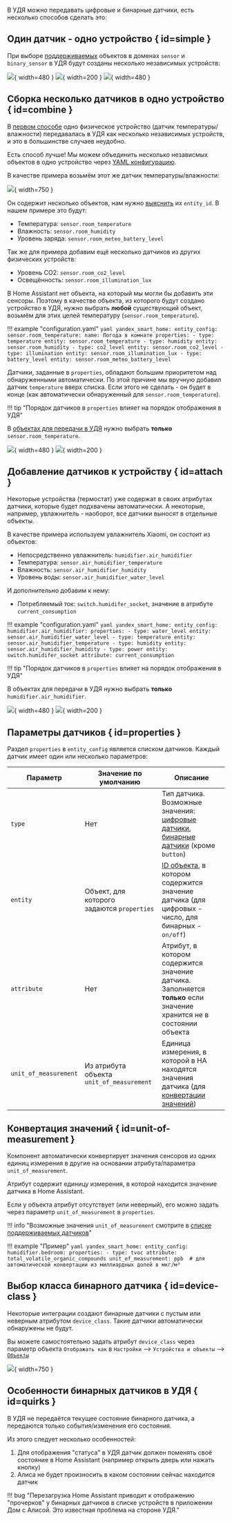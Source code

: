 В УДЯ можно передавать цифровые и бинарные датчики, есть несколько способов сделать это:

## Один датчик - одно устройство { id=simple }
При выборе [поддерживаемых](../supported-devices.md#sensors) объектов в доменах `sensor` и `binary_sensor` в УДЯ будут созданы несколько независимых устройств:

![](../assets/images/devices/sensor/simple-1.png){ width=480 }
![](../assets/images/devices/sensor/simple-3.png){ width=200 }
![](../assets/images/devices/sensor/simple-2.png){ width=480 }

## Сборка несколько датчиков в одно устройство { id=combine }
В [первом способе](#simple) одно физическое устройство (датчик температуры/влажности) передавалась в УДЯ как несколько независимых устройств, и это в большинстве случаев неудобно. 

Есть способ лучше! Мы можем объединить несколько независмых объектов в одно устройство через [YAML конфигурацию](../config/getting-started.md#yaml). 

В качестве примера возьмём этот же датчик температуры/влажности:

![](../assets/images/devices/sensor/simple-1.png){ width=750 }

Он содержит несколько объектов, нам нужно [выяснить](../faq.md#get-entity-id) их `entity_id`. В нашем примере это будут:

* Температура: `sensor.room_temperature`
* Влажность: `sensor.room_humidity`
* Уровень заряда: `sensor.room_meteo_battery_level`

Так же для примера добавим ещё несколько датчиков из других физических устройств:

* Уровень CO2: `sensor.room_co2_level`
* Освещённость: `sensor.room_illumination_lux` 

В Home Assistant нет объекта, на который мы могли бы добавить эти сенсоры. 
Поэтому в качестве объекта, из которого будут создано устройство в УДЯ, нужно выбрать **любой** существующий объект, возьмём для этих целей температуру (`sensor.room_temperature`).

!!! example "configuration.yaml"
    ```yaml
    yandex_smart_home:
      entity_config:
        sensor.room_temperature:
          name: Погода в комнате
          properties:
            - type: temperature
              entity: sensor.room_temperature
            - type: humidity
              entity: sensor.room_humidity
            - type: co2_level
              entity: sensor.room_co2_level
            - type: illumination
              entity: sensor.room_illumination_lux
            - type: battery_level
              entity: sensor.room_meteo_battery_level
    ```

Датчики, заданные в `properties`, обладают большим приоритетом над обнаруженными автоматически. 
По этой причине мы вручную добавил датчик `temperature` вверх списка. Если этого не сделать - он будет в конце (как автоматически обнаруженный для `sensor.room_temperature`).

!!! tip "Порядок датчиков в `properties` влияет на порядок отображения в УДЯ"

В [объектах для передачи в УДЯ](../config/filter.md) нужно выбрать **только** `sensor.room_temperature`.

![](../assets/images/devices/sensor/combine-1.png){ width=480 }
![](../assets/images/devices/sensor/combine-2.png){ width=200 }

## Добавление датчиков к устройству { id=attach }

Некоторые устройства (термостат) уже содержат в своих атрибутах датчики, которые будет подхвачены автоматически. 
А некоторые, например, увлажнитель - наоборот, все датчики выносят в отдельные объекты.

В качестве примера используем увлажнитель Xiaomi, он состоит из объектов:

* Непосредственно увлажнитель: `humidifier.air_humidifier`
* Температура: `sensor.air_humidifier_temperature`
* Влажность: `sensor.air_humidifier_humidity`
* Уровень воды: `sensor.air_humidifier_water_level`

И дополнительно добавим к нему:

* Потребляемый ток: `switch.humidifer_socket`, значение в атрибуте `current_consumption`

!!! example "configuration.yaml"
    ```yaml
    yandex_smart_home:
      entity_config:
        humidifier.air_humidifier:
          properties:
            - type: water_level
              entity: sensor.air_humidifier_water_level
            - type: temperature
              entity: sensor.air_humidifier_temperature
            - type: humidity
              entity: sensor.air_humidifier_humidity
            - type: power
              entity: switch.humidifer_socket
              attribute: current_consumption
    ```

!!! tip "Порядок датчиков в `properties` влияет на порядок отображения в УДЯ"

В объектах для передачи в УДЯ нужно выбрать **только** `humidifier.air_humidifier`.

![](../assets/images/devices/sensor/attach-1.png){ width=480 }
![](../assets/images/devices/sensor/attach-2.png){ width=200 }

## Параметры датчиков { id=properties }

Раздел `properties` в `entity_config` является списком датчиков. Каждый датчик имеет один или несколько параметров:

| Параметр              | Значение по умолчанию                           | Описание                                                                                                                                                                                                                                       |
|-----------------------|-------------------------------------------------|------------------------------------------------------------------------------------------------------------------------------------------------------------------------------------------------------------------------------------------------|
| `type`                | Нет                                             | Тип датчика. Возможные значения: [цифровые датчики](https://yandex.ru/dev/dialogs/smart-home/doc/concepts/float-instance.html), [бинарные датчики](https://yandex.ru/dev/dialogs/smart-home/doc/concepts/event-instance.html) (кроме `button`) |
 | `entity`              | Объект, для которого <br >задаются `properties` | [ID объекта](../faq.md#get-entity-id), в котором содержится значение датчика (для цифровых - число, для бинарных - `on/off`)                                                                                                                   |
 | `attribute`           | Нет                                             | Атрибут, в котором содержится значение датчика. Заполняется **только** если значение хранится не в состоянии объекта                                                                                                                           | 
| `unit_of_measurement` | Из атрибута объекта `unit_of_measurement`       | Единица измерения, в которой в HA находятся значения датчика (для [конвертации значений](#unit-of-measurement))                                                                                                                                |                                                                                                                

## Конвертация значений { id=unit-of-measurement }
Компонент автоматически конвертирует значения сенсоров из одних единиц измерения в другие на основании атрибута/параметра `unit_of_measurement`. 

Атрибут содержит единицу измерения, в которой находится значение датчика в Home Assistant. 

Если у объекта атрибут отсутствует (или неверный), его можно задать через параметр `unit_of_measurement` в `properties`.

!!! info "Возможные значения `unit_of_measurement` смотрите в [списке поддерживаемых датчиков](../supported-devices.md#sensors)"

!!! example "Пример"
    ```yaml
     yandex_smart_home:
       entity_config:
         humidifier.bedroom:
           properties:
             - type: tvoc
               attribute: total_volatile_organic_compounds
               unit_of_measurement: ppb  # для автоматической конвертации из миллиардных долей в мкг/м³
    ```

## Выбор класса бинарного датчика { id=device-class }
Некоторые интеграции создают бинарные датчики с пустым или неверным атрибутом `device_class`. Такие датчики автоматически обнаружены не будут.

Вы можете самостоятельно задать атрибут `device_class` через параметр объекта `Отображать как` в `Настройки` --> `Устройства и объекты` --> [`Объекты`](https://my.home-assistant.io/redirect/entities/)

![](../assets/images/devices/sensor/binary-device-class.png){ width=750 }

## Особенности бинарных датчиков в УДЯ { id=quirks }
В УДЯ не передаётся текущее состояние бинарного датчика, а передаются только события/изменения его состояния. 

Из этого следует несколько особенностей:

1. Для отображения "статуса" в УДЯ датчик должен поменять своё состояние в Home Assistant (например открыть дверь или нажать кнопку)
2. Алиса не будет произносить в каком состоянии сейчас находится датчик

!!! bug "Перезагрузка Home Assistant приводит к отображению "прочерков" у бинарных датчиков в списке устройств в приложении Дом с Алисой. Это известная проблема на стороне УДЯ."
